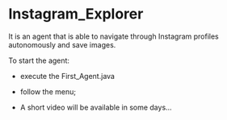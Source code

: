 # Instagram_Explorer
It is an agent that is able to navigate through Instagram profiles autonomously and save images.

To start the agent:
 - execute the First_Agent.java
 - follow the menu;
 
 - A short video will be available in some days...
